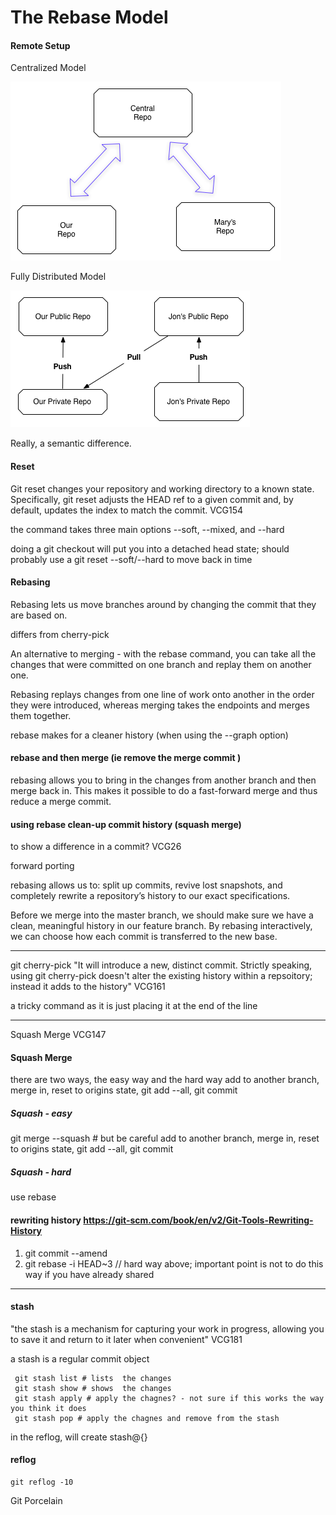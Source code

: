 



# The Rebase Model



#### Remote Setup
Centralized Model

![alt tag](img/centralized-workflow.png)




Fully Distributed Model

![alt tag](img/distributed-workflow.png)




Really, a semantic difference. 



#### Reset
Git reset changes your repository and working directory to a known state. Specifically, git reset adjusts the HEAD ref to a given commit and, by default, updates the index to match the commit.  VCG154 

the command takes three main options --soft, --mixed, and --hard

doing a git checkout <sha1> will put you into a detached head state; should probably use a git reset --soft/--hard <sha1> to move back in time

#### Rebasing
Rebasing lets us move branches around by changing the commit that they are based on.

differs from cherry-pick 

An alternative to merging - with the rebase command, you can take all the changes that were committed on one branch and replay them on another one.


Rebasing replays changes from one line of work onto another in the order they were introduced, whereas merging takes the endpoints and merges them together.



rebase makes for a cleaner history (when using the --graph option)

#### rebase and then merge (ie remove the merge commit )
rebasing allows you to bring in the changes from another branch and then merge back in. This makes it possible to do a fast-forward merge and thus reduce a merge commit. 


#### using rebase clean-up commit history (squash merge)


to show a difference in a commit? VCG26

forward porting


rebasing allows us to:
split up commits, revive lost snapshots, and completely rewrite a repository’s history to our exact specifications.

Before we merge into the master branch, we should make sure we have a clean, meaningful history in our feature branch. By rebasing interactively, we can choose how each commit is transferred to the new base.




---------------

git cherry-pick 
"It will introduce a new, distinct commit. Strictly speaking, using git cherry-pick doesn't alter the existing history within a repsoitory; instead it adds to the history" VCG161

a tricky command as it is just placing it at the end of the line 

----------------

Squash Merge VCG147


#### Squash Merge
there are two ways, the easy way and the hard way
add to another branch, merge in, reset to origins state, git add --all, git commit


##### Squash - easy
git merge --squash  # but be careful
add to another branch, merge in, reset to origins state, git add --all, git commit


##### Squash - hard
use rebase





#### rewriting history https://git-scm.com/book/en/v2/Git-Tools-Rewriting-History
1. git commit --amend
2. git rebase -i HEAD~3 // hard way above; important point is not to do this way if you have already shared

--------------

#### stash 

"the stash is a mechanism for capturing your work in progress, allowing you to save it and return to it later when convenient" VCG181

a stash is a regular commit object

````
 git stash list # lists  the changes 
 git stash show # shows  the changes 
 git stash apply # apply the chagnes? - not sure if this works the way you think it does
 git stash pop # apply the chagnes and remove from the stash

````

in the reflog, will create stash@{<revision>}

#### reflog

````
git reflog -10
````

Git Porcelain
